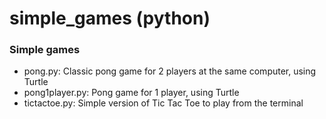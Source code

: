 # simple_games (python)
### Simple games
- pong.py: Classic pong game for 2 players at the same computer, using Turtle
- pong1player.py: Pong game for 1 player, using Turtle
- tictactoe.py: Simple version of Tic Tac Toe to play from the terminal
